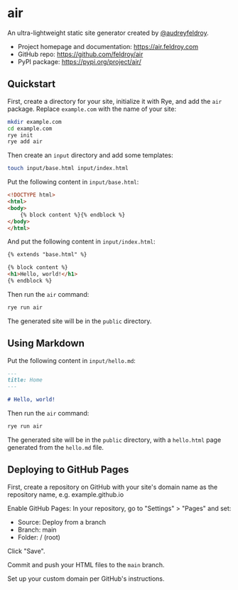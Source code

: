 # air

An ultra-lightweight static site generator created by [@audreyfeldroy](https://audrey.feldroy.com).

* Project homepage and documentation: https://air.feldroy.com
* GitHub repo: https://github.com/feldroy/air
* PyPI package: https://pypi.org/project/air/

## Quickstart

First, create a directory for your site, initialize it with Rye, and add the `air` package. Replace `example.com` with the name of your site:

```bash
mkdir example.com
cd example.com
rye init
rye add air
```

Then create an `input` directory and add some templates:

```bash
touch input/base.html input/index.html
```

Put the following content in `input/base.html`:

```html
<!DOCTYPE html>
<html>
<body>
    {% block content %}{% endblock %}
</body>
</html>
```

And put the following content in `input/index.html`:

```html
{% extends "base.html" %}

{% block content %}
<h1>Hello, world!</h1>
{% endblock %}
```

Then run the `air` command:

```bash
rye run air
```

The generated site will be in the `public` directory.

## Using Markdown

Put the following content in `input/hello.md`:

```markdown
---
title: Home
---

# Hello, world!
```

Then run the `air` command:

```bash
rye run air
```

The generated site will be in the `public` directory, with a `hello.html` page generated from the `hello.md` file.

## Deploying to GitHub Pages

First, create a repository on GitHub with your site's domain name as the repository name, e.g. example.github.io

Enable GitHub Pages: In your repository, go to "Settings" > "Pages" and set:

* Source: Deploy from a branch
* Branch: main
* Folder: / (root)

Click "Save".

Commit and push your HTML files to the `main` branch.

Set up your custom domain per GitHub's instructions.
